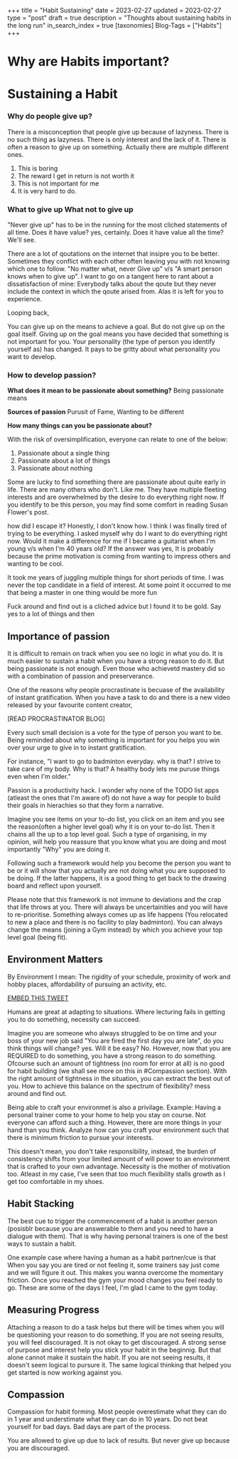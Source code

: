 +++
title = "Habit Sustaining"
date = 2023-02-27
updated = 2023-02-27
type = "post"
draft = true
description = "Thoughts about sustaining habits in the long run"
in_search_index = true
[taxonomies]
Blog-Tags = ["Habits"]
+++

# Why are Habits important?

# Sustaining a Habit

### Why do people give up?
There is a misconception that people give up because of lazyness. There is no such thing as lazyness. There is only interest and the lack of it. There is often a reason to give up on something. Actually there are multiple different ones.

1. This is boring
2. The reward I get in return is not worth it
3. This is not important for me
4. It is very hard to do.

### What to give up What not to give up
"Never give up" has to be in the running for the most cliched statements of all time. Does it have value? yes, certainly. Does it have value all the time? We'll see.

There are a lot of qoutations on the internet that insipre you to be better. Sometimes they conflict with each other often leaving you with not knowing which one to follow. "No matter what, never Give up" v/s "A smart person knows when to give up". I want to go on a tangent here to rant about a dissatisfaction of mine: Everybody talks about the qoute but they never include the context in which the qoute arised from. Alas it is left for you to experience.

Looping back, 

You can give up on the means to achieve a goal. But do not give up on the goal itself. Giving up on the goal means you have decided that something is not important for you. Your personality (the type of person you identify yourself as) has changed. It pays to be gritty about what personality you want to develop.


### How to develop passion?

**What does it mean to be passionate about something?**
Being passionate means

**Sources of passion**
Purusit of Fame, Wanting to be different



**How many things can you be passionate about?**

With the risk of oversimplification, everyone can relate to one of the below:
1. Passionate about a single thing
2. Passionate about a lot of things
3. Passionate about nothing

Some are lucky to find something there are passionate about quite early in life. There are many others who don't. Like me. They have multiple fleeting interests and are overwhelmed by the desire to do everything right now.  If you identify to be this person, you may find some comfort in reading Susan Flower's post.

how did I escape it? Honestly, I don't know how. I think I was finally tired of trying to be everything. I asked myself why do I want to do everything right now. Would it make a difference for me if I became a guitarist when I'm young v/s when I'm 40 years old? If the answer was yes, It is probably because the prime motivation is coming from wanting to impress others and wanting to be cool.

It took me years of juggling multiple things for short periods of time. I was never the top candidate in a field of interest. At some point it occurred to me that being a master in one thing would be more fun

Fuck around and find out is a cliched advice but I found it to be gold. Say yes to a lot of things and then 

## Importance of passion
It is difficult to remain on track when you see no logic in what you do. It is much easier to sustain a habit when you have a strong reason to do it. But being passionate is not enough. Even those who achievetd mastery did so with a combination of passion and preserverance.

One of the reasons why people procrastinate is becuase of the availability of instant gratification. When you have a task to do and there is a new video released by your favourite content creator, 

[READ PROCRASTINATOR BLOG]

Every such small decision is a vote for the type of person you want to be. Being reminded about why something is important for you helps you win over your urge to give in to instant gratification.

For instance, "I want to go to badminton everyday. why is that? I strive to take care of my body. Why is that? A healthy body lets me puruse things even when I'm older."

Passion is a productivity hack. I wonder why none of the TODO list apps (atleast the ones that I'm aware of) do not have a way for people to build their goals in hierachies so that they form a narrative.

Imagine you see items on your to-do list, you click on an item and you see the reason(often a higher level goal) why it is on your to-do list. Then it chains all the up to a top level goal. Such a type of organising, in my opinion, will help you reassure that you know what you are doing and most importantly "Why" you are doing it.

Following such a framework would help you become the person you want to be or it will show that you actually are not doing what you are supposed to be doing. If the latter happens, it is a good thing to get back to the drawing board and reflect upon yourself.

Please note that this framework is not immune to deviations and the crap that life throws at you. There will always be uncertainities and you will have to re-prioritise. Something always comes up as life happens (You relocated to new a place and there is no facility to play badminton). You can always change the means (joining a Gym instead) by which you achieve your top level goal (being fit).

## Environment Matters

By Environment I mean: The rigidity of your schedule, proximity of work and hobby places, affordability of pursuing an activity, etc.

[EMBED THIS TWEET](https://twitter.com/paraschopra/status/1612342804314984453?s=20)

Humans are great at adapting to situations. Where lecturing fails in getting you to do something, necessity can succeed.

Imagine you are someone who always struggled to be on time and your boss of your new job said "You are fired the first day you are late", do you think things will change? yes. Will it be easy? No. However, now that you are REQUIRED to do something, you have a strong reason to do something. Ofcourse such an amount of tightness (no room for error at all) is no good for habit building (we shall see more on this in #Compassion section). With the right amount of tightness in the situation, you can extract the best out of you. How to achieve this balance on the spectrum of flexibility? mess around and find out.

Being able to craft your environmet is also a privilage. Example: Having a personal trainer come to your home to help you stay on course. Not everyone can afford such a thing. However, there are more things in your hand than you think. Analyze how can you craft your environment such that there is minimum friction to pursue your interests.

This doesn't mean, you don't take responsibility, instead, the burden of consistency shifts from your limited amount of will power to an environment that is crafted to your own advantage. Necessity is the mother of motivation too. Atleast in my case, I've seen that too much flexibility stalls growth as I get too comfortable in my shoes.

## Habit Stacking

The best cue to trigger the commencement of a habit is another person (posisblr because you are answerable to them and you need to have a dialogue with them). That is why having personal trainers is one of the best ways to sustain a habit. 

One example case where having a human as a habit partner/cue is that When you say you are tired or not feeling it, some trainers say just come and we will figure it out. This makes you wanna overcome the momentary friction. Once you reached the gym your mood changes you feel ready to go. These are some of the days I feel, I'm glad I came to the gym today.

## Measuring Progress

Attaching a reason to do a task helps but there will be times when you will be questioning your reason to do something. If you are not seeing results, you will feel discouraged. It is not okay to get discouraged. A strong sense of purpose and interest help you stick your habit in the beginnig. But that alone cannot make it sustain the habit. If you are not seeing results, it doesn't seem logical to pursure it. The same logical thinking that helped you get started is now working against you.

## Compassion
Compassion for habit forming. Most people overestimate what they can do in 1 year and understimate what they can do in 10 years. Do not beat yourself for bad days. Bad days are part of the process.

You are allowed to give up due to lack of results. But never give up because you are discouraged.
